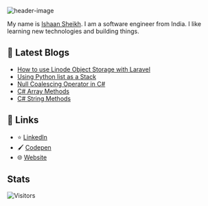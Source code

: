 ![header-image](https://raw.githubusercontent.com/sheikh005/sheikh005/master/header.png)

My name is [Ishaan Sheikh](https://frikishaan.com). I am a software engineer from India. I like learning new technologies and building things.

## 📕 Latest Blogs

<!-- BLOG-POST-LIST:START -->
- [How to use Linode Object Storage with Laravel](https://frikishaan.com/blog/linode-object-storage-in-laravel)
- [Using Python list as a Stack](https://frikishaan.com/blog/using-python-list-as-a-stack)
- [Null Coalescing Operator in C#](https://frikishaan.com/blog/null-coalescing-operator-in-c-csharp)
- [C# Array Methods](https://frikishaan.com/blog/c-sharp-array-methods)
- [C# String Methods](https://frikishaan.com/blog/c-sharp-string-methods)
<!-- BLOG-POST-LIST:END -->

## 🔗 Links
<!-- - 🐦 [Twitter](https://twitter.com/imishaan005) -->
- ⭐ [LinkedIn](https://www.linkedin.com/in/ishaan-s/)
- 🖌 [Codepen](https://codepen.io/sheikh_ishaan/)
- 🌐 [Website](https://frikishaan.com)

## Stats

![Visitors](https://api.visitorbadge.io/api/combined?path=https%3A%2F%2Fgithub.com%2Fsheikh005&label=Visitors&labelColor=%231abc9c&countColor=%23697689&style=flat-square)
